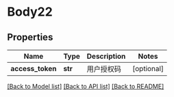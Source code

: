 # Body22

## Properties
Name | Type | Description | Notes
------------ | ------------- | ------------- | -------------
**access_token** | **str** | 用户授权码 | [optional] 

[[Back to Model list]](../README.md#documentation-for-models) [[Back to API list]](../README.md#documentation-for-api-endpoints) [[Back to README]](../README.md)

